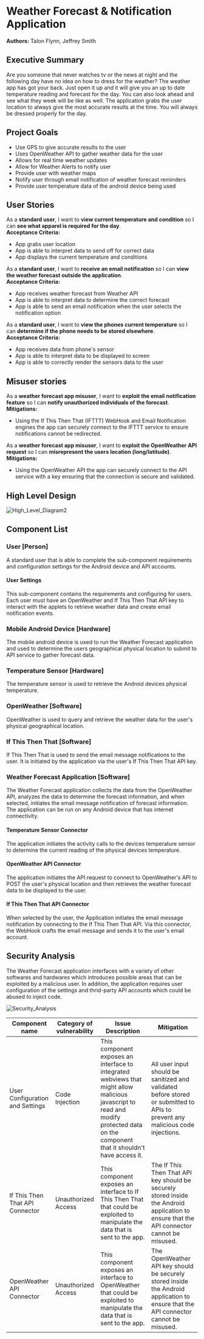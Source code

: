 # Weather Forecast & Notification Application

**Authors:** Talon Flynn, Jeffrey Smith

## Executive Summary
Are you someone that never watches tv or the news at night and the following day have no idea on how to dress for the weather? The weather app has got your back. Just open it up and it will give you an up to date temperature reading and forecast for the day. You can also look ahead and see what they week will be like as well. The application grabs the user location to always give the most accurate results at the time. You will always be dressed properly for the day.

## Project Goals
* Use GPS to give accurate results to the user 
* Uses OpenWeather API to gather weather data for the user
* Allows for real time weather updates
* Allow for Weather Alerts to notify user
* Provide user with weather maps
* Notify user through email notification of weather forecast reminders
* Provide user temperature data of the android device being used

## User Stories
As a **standard user**, I want to **view current temperature and condition** so I can **see what apparel is required for the day**.  
**Acceptance Criteria:**
* App grabs user location
* App is able to interpret data to send off for correct data
* App displays the current temperature and conditions

As a **standard user**, I want to **receive an email notification** so I can **view the weather forecast outside the application**.  
**Acceptance Criteria:**
* App receives weather forecast from Weather API
* App is able to interpret data to determine the correct forecast
* App is able to send an email notification when the user selects the notification option

As a **standard user**, I want to **view the phones current temperature** so I can **determine if the phone needs to be stored elsewhere**.  
**Acceptance Criteria:**
* App receives data from phone's sensor
* App is able to interpret data to be displayed to screen
* App is able to correctly render the sensors data to the user

## Misuser stories
As a **weather forecast app misuser**, I want to **exploit the email notification feature** so I can **notify unauthorized individuals of the forecast**.
**Mitigations:**

* Using the If This Then That (IFTTT) WebHook and Email Notification engines the app can securely connect to the IFTTT service to ensure notifications cannot be redirected.

As a **weather forecast app misuser**, I want to **exploit the OpenWeather API request** so I can **misrepresent the users location (long/latitude)**.
**Mitigations:**

* Using the OpenWeather API the app can securely connect to the API service with a key ensuring that the connection is secure and validated.

## High Level Design
![High_Level_Diagram2](https://user-images.githubusercontent.com/25576618/66276888-dafa9000-e85c-11e9-8958-7932b1bea130.png)

## Component List

### User [Person]
A standard user that is able to complete the sub-component requirements and configuration settings for the Android device and API accounts.

#### User Settings
This sub-component contains the requirements and configuring for users. Each user must have an OpenWeather and If This Then That API key to interact with the applets to retrieve weather data and create email notification events.

### Mobile Android Device [Hardware]
The mobile android device is used to run the Weather Forecast application and used to determine the users geographical physical location to submit to API service to gather forecast data.

### Temperature Sensor [Hardware]
The temperature sensor is used to retrieve the Android devices physical temperature.

### OpenWeather [Software]
OpenWeather is used to query and retrieve the weather data for the user's physical geographical location.

### If This Then That [Software]
If This Then That is used to send the email message notifications to the user. It is initiated by the application via the user's If This Then That API key.

### Weather Forecast Application [Software]
The Weather Forecast application collects the data from the OpenWeather API, analyzes the data to determine the forecast information, and when selected, initiates the email message notification of forecast information. The application can be run on any Android device that has internet connectivity.

#### Temperature Sensor Connector
The application initiates the activity calls to the devices temperature sensor to determine the current reading of the physical devices temperature.

#### OpenWeather API Connector
The application initiates the API request to connect to OpenWeather's API to POST the user's physical location and then retrieves the weather forecast data to be displayed to the user.

#### If This Then That API Connector
When selected by the user, the Application initiates the email message notification by connecting to the If This Then That API. Via this connector, the WebHook crafts the email message and sends it to the user's email account.

## Security Analysis
The Weather Forecast application interfaces with a variety of other softwares and hardwares which introduces possible areas that can be exploited by a malicious user. In addition, the application requires user configuration of the settings and thrid-party API accounts which could be abused to inject code.

![Security_Analysis](https://user-images.githubusercontent.com/25576618/66277459-8d822100-e864-11e9-8523-2e0b996b229a.png)

| Component name | Category of vulnerability | Issue Description | Mitigation |
|----------------|---------------------------|-------------------|------------|
| User Configuration and Settings | Code Injection | This component exposes an interface to integrated webviews that might allow malicious javascript to read and modify protected data on the component that it shouldn't have access it. | All user input should be sanitized and validated before stored or submitted to APIs to prevent any malicious code injections.|
| If This Then That API Connector | Unauthorized Access | This component exposes an interface to If This Then That that could be exploited to manipulate the data that is sent to the app. | The If This Then That API key should be securely stored inside the Android application to ensure that the API connector cannot be misused.|
| OpenWeather API Connector | Unauthorized Access | This component exposes an interface to OpenWeather that could be exploited to manipulate the data that is sent to the app. | The OpenWeather API key should be securely stored inside the Android application to ensure that the API connector cannot be misused.|
